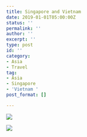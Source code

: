 ```yaml
---
title: Singapore and Vietnam
date: 2019-01-01T05:00:00Z
status: ''
permalink: ''
author: ''
excerpt: ''
type: post
id: ''
category:
- Asia
- Travel
tag:
- Asia
- Singapore
- 'Vietnam '
post_format: []

---
```

![](https://live.staticflickr.com/65535/50054848757_9a6035eb27_z.jpg)

![](https://live.staticflickr.com/65535/50054848687_0dd86c5ba6_z.jpg)
